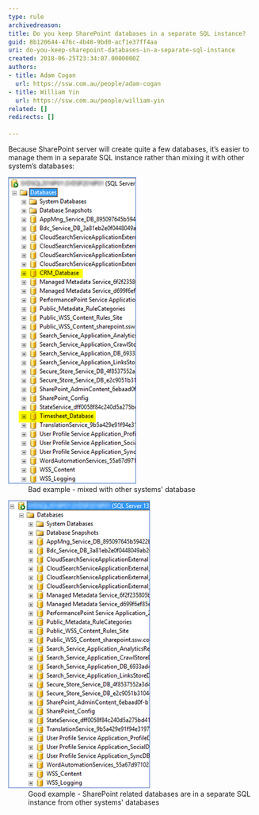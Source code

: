 ```yaml
---
type: rule
archivedreason: 
title: Do you keep SharePoint databases in a separate SQL instance?
guid: 8b120644-476c-4b48-9bd0-acf1e37ff4aa
uri: do-you-keep-sharepoint-databases-in-a-separate-sql-instance
created: 2018-06-25T23:34:07.0000000Z
authors:
- title: Adam Cogan
  url: https://ssw.com.au/people/adam-cogan
- title: William Yin
  url: https://ssw.com.au/people/william-yin
related: []
redirects: []

---
```


Because SharePoint server will create quite a few databases, it’s easier to manage them in a separate SQL instance rather than mixing it with other system’s databases:

<!--endintro-->
<dl class="badImage"><dt><img src="sharepoint-database-bad.png" alt="sharepoint-database-bad.png"></dt><dd>Bad example - mixed with other systems' database</dd></dl><dl class="goodImage"><dt><img src="sharepoint-database-good.png" alt="sharepoint-database-good.png"></dt><dd>Good example - SharePoint related databases are in a separate SQL instance from other systems' databases<br></dd></dl>
